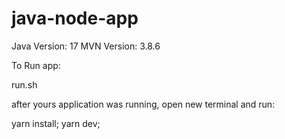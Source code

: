 # java-node-app


Java Version: 17
MVN Version: 3.8.6

To Run app: 

run.sh


after yours application was running, open new terminal and run: 

yarn install;
yarn dev;

